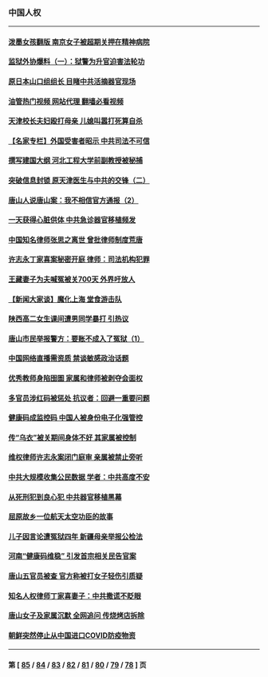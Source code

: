 ### 中国人权
---
#### [泼墨女孩翻版 南京女子被超期关押在精神病院](../../pages/ncid278/n13769126.md?06290445) 
#### [监狱外协爆料（一）：狱警为升官迫害法轮功](../../pages/ncid278/n13768538.md?06290445) 
#### [原日本山口组组长 目睹中共活摘器官现场](../../pages/ncid278/n13767360.md?06290445) 
#### [油管热门视频 网站代理 翻墙必看视频](http://209.222.30.114:81/youtube.html?06290445)
#### [天津校长夫妇殴打母亲 儿媳叫嚣打死算自杀](../../pages/ncid278/n13767387.md?06290445) 
#### [【名家专栏】外国受害者昭示 中共司法不可信](../../pages/ncid278/n13767326.md?06290445) 
#### [撰写建国大纲 河北工程大学前副教授被秘捕](../../pages/ncid278/n13767811.md?06290445) 
#### [突破信息封锁 原天津医生与中共的交锋（二）](../../pages/ncid278/n13767437.md?06290445) 
#### [唐山人说唐山案：我不相信官方通报（2）](../../pages/ncid278/n13766155.md?06290445) 
#### [一天获得心脏供体 中共急诊器官移植频发](../../pages/ncid278/n13764689.md?06290445) 
#### [中国知名律师张思之离世 曾批律师制度荒唐](../../pages/ncid278/n13767199.md?06290445) 
#### [许志永丁家喜案秘密开庭 律师：司法机构犯罪](../../pages/ncid278/n13766929.md?06290445) 
#### [王藏妻子为夫喊冤被关700天 外界吁放人](../../pages/ncid278/n13766806.md?06290445) 
#### [【新闻大家谈】魔化上海 堂食游击队](../../pages/ncid278/n13766703.md?06290445) 
#### [陕西高二女生课间遭男同学暴打 引热议](../../pages/ncid278/n13766529.md?06290445) 
#### [唐山市民举报警方：要账不成入了冤狱（1）](../../pages/ncid278/n13766150.md?06290445) 
#### [中国网络直播需资质 禁谈敏感政治话题](../../pages/ncid278/n13766108.md?06290445) 
#### [优秀教师身陷囹圄 家属和律师被剥夺会面权](../../pages/ncid278/n13765832.md?06290445) 
#### [多官员涉红码被惩处 抗议者：回避一重要问题](../../pages/ncid278/n13766067.md?06290445) 
#### [健康码成监控码 中国人被身份电子化强管控](../../pages/ncid278/n13766021.md?06290445) 
#### [传“乌衣”被关期间身体不好 其家属被控制](../../pages/ncid278/n13765751.md?06290445) 
#### [维权律师许志永案闭门庭审 亲属被禁止旁听](../../pages/ncid278/n13765753.md?06290445) 
#### [中共大规模收集公民数据 学者：中共高度不安](../../pages/ncid278/n13765391.md?06290445) 
#### [从死刑犯到良心犯 中共器官移植黑幕](../../pages/ncid278/n13764669.md?06290445) 
#### [屈原故乡一位航天太空功臣的故事](../../pages/ncid278/n13764742.md?06290445) 
#### [儿子因言论遭冤狱四年 新疆母亲举报公检法](../../pages/ncid278/n13764718.md?06290445) 
#### [河南“健康码维稳” 引发首宗相关民告官案](../../pages/ncid278/n13764002.md?06290445) 
#### [唐山五官员被查 官方称被打女子轻伤引质疑](../../pages/ncid278/n13763907.md?06290445) 
#### [知名人权律师丁家喜妻子：中共撒谎不眨眼](../../pages/ncid278/n13763758.md?06290445) 
#### [唐山女子及家属沉默 全网追问 传烧烤店拆除](../../pages/ncid278/n13763578.md?06290445) 
#### [朝鲜突然停止从中国进口COVID防疫物资](../../pages/ncid278/n13763465.md?06290445) 

---
#### 第 [ [85](./85.md?06290445) / [84](./84.md?06290445) / [83](./83.md?06290445) / [82](./82.md?06290445) / [81](./81.md?06290445) / [80](./80.md?06290445) / [79](./79.md?06290445) / [78](./78.md?06290445) ] 页
